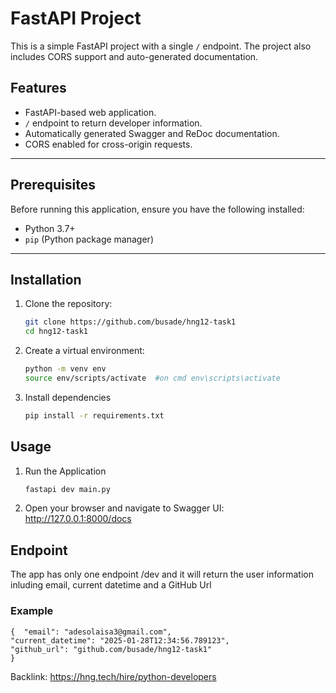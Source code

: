 # FastAPI Project

This is a simple FastAPI project with a single `/` endpoint. The project also includes CORS support and auto-generated documentation.

## Features

- FastAPI-based web application.
- `/` endpoint to return developer information.
- Automatically generated Swagger and ReDoc documentation.
- CORS enabled for cross-origin requests.

---

## Prerequisites

Before running this application, ensure you have the following installed:

- Python 3.7+
- `pip` (Python package manager)

---

## Installation

1. Clone the repository:
   ```bash
   git clone https://github.com/busade/hng12-task1
   cd hng12-task1

2. Create a virtual environment:
    ```bash
    python -m venv env
    source env/scripts/activate  #on cmd env\scripts\activate

3. Install dependencies
    ```bash
    pip install -r requirements.txt


## Usage
1. Run the Application
    ```bash
    fastapi dev main.py
2. Open your browser and navigate to
    Swagger UI: http://127.0.0.1:8000/docs


## Endpoint
The app has only one endpoint /dev and it will return the user information inluding email, current datetime and a GitHub Url

### Example
    {  "email": "adesolaisa3@gmail.com",
    "current_datetime": "2025-01-28T12:34:56.789123",
    "github_url": "github.com/busade/hng12-task1"
    }

Backlink: https://hng.tech/hire/python-developers